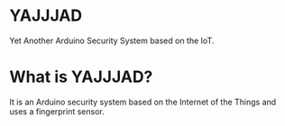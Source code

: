 # YAJJJAD
Yet Another Arduino Security System based on the IoT.

# What is YAJJJAD?
It is an Arduino security system based on the Internet of the Things and uses a fingerprint sensor.

